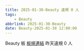 ```yaml
---
title: 2025-01-30-Beauty 違規 0 人
tags:
    - Beauty
abbrlink: 2025-01-30-Beauty
date: Beauty-2025-01-30 12:00:00
---
```

Beauty 板 [板規連結](https://www.ptt.cc/bbs/Beauty/M.1630069980.A.84B.html)
昨天違規 0 人

